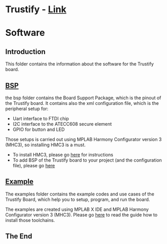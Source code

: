 **Trustify** - [Link](https://)
====================================================

# Software

## Introduction
This folder contains the information about the software for the Trustify board.

 ## [BSP](https://github.com/jpiwek/trustify/tree/master/software/bsp)

 the bsp folder contains the Board Support Package, which is the pinout of the Trustify board. It contains also the xml configuration file, which is the peripheral setup for:

* Uart interface to FTDI chip
* I2C interface to the ATECC608 secure element
* GPIO for button and LED

Those setups is carried out using MPLAB Harmony Configurator version 3 (MHC3), so installing HMC3 is a must.

* To install HMC3, please go [here]() for instructions
* To add BSP of the Trustify board to your project (and the configuration file), please go [here](https://github.com/jpiwek/trustify/blob/master/software/bsp/README.md) 

 ## [Example](https://github.com/jpiwek/trustify/tree/master/software/examples)

 The examples folder contains the example codes and use cases of the Trustify Board, which help you to setup, program, and run the board.

 The examples are created using MPLAB X IDE and MPLAB Harmony Configurator version 3 (MHC3). Please go [here]() to read the guide how to install those toolchains.

## The End